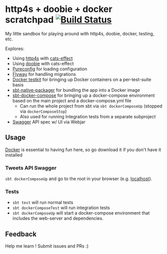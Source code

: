 # http4s + doobie + docker scratchpad [![Build Status](https://travis-ci.org/lloydmeta/http4s-doobie-docker-scratchpad.svg?branch=master)](https://travis-ci.org/lloydmeta/http4s-doobie-docker-scratchpad)

My little sandbox for playing around with http4s, doobie, docker, testing, etc.

Explores:

* Using [http4s](http://http4s.org/) with [cats-effect](https://github.com/typelevel/cats-effect)
* Using [doobie](http://tpolecat.github.io/doobie/docs/01-Introduction.html) with cats-effect
* [Pureconfig](https://github.com/pureconfig/pureconfig) for loading configuration
* [Flyway](https://flywaydb.org/) for handling migrations
* [Docker testkit](https://github.com/whisklabs/docker-it-scala) for bringing up Docker containers on a per-test-suite basis
* [sbt-native-packager](sbt-native-packager.readthedocs.io) for bundling the app into a Docker image
* [sbt-docker-compose](https://github.com/Tapad/sbt-docker-compose) for bringing up a docker-compose environment based on the main project and a docker-compose.yml file
    * Can run the whole project from sbt via `sbt dockerComposeUp` (stopped via `dockerComposeStop`)
    * Also used for running Integration tests from a separate subproject
* [Swagger](https://swagger.io/) API spec w/ UI via Webjar

## Usage

[Docker](https://www.docker.com/) is essential to having fun here, so go download it if you don't have it installed

### Tweets API Swagger

`sbt dockerComposeUp` and go to the root in your browser (e.g. [localhost](http://localhost)).

### Tests

* `sbt test` will run normal tests
* `sbt dockerComposeTest` will run integration tests
* `sbt dockerComposeUp` will start a docker-compose environment that includes the web-server and dependencies.

## Feedback

Help me learn ! Submit issues and PRs :)